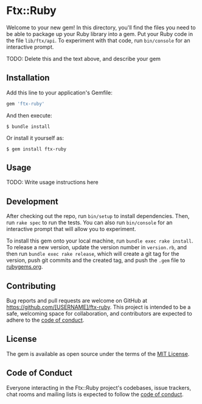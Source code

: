 # Ftx::Ruby

Welcome to your new gem! In this directory, you'll find the files you need to be able to package up your Ruby library into a gem. Put your Ruby code in the file `lib/ftx/api`. To experiment with that code, run `bin/console` for an interactive prompt.

TODO: Delete this and the text above, and describe your gem

## Installation

Add this line to your application's Gemfile:

```ruby
gem 'ftx-ruby'
```

And then execute:

    $ bundle install

Or install it yourself as:

    $ gem install ftx-ruby

## Usage

TODO: Write usage instructions here

## Development

After checking out the repo, run `bin/setup` to install dependencies. Then, run `rake spec` to run the tests. You can also run `bin/console` for an interactive prompt that will allow you to experiment.

To install this gem onto your local machine, run `bundle exec rake install`. To release a new version, update the version number in `version.rb`, and then run `bundle exec rake release`, which will create a git tag for the version, push git commits and the created tag, and push the `.gem` file to [rubygems.org](https://rubygems.org).

## Contributing

Bug reports and pull requests are welcome on GitHub at https://github.com/[USERNAME]/ftx-ruby. This project is intended to be a safe, welcoming space for collaboration, and contributors are expected to adhere to the [code of conduct](https://github.com/[USERNAME]/ftx-ruby/blob/master/CODE_OF_CONDUCT.md).

## License

The gem is available as open source under the terms of the [MIT License](https://opensource.org/licenses/MIT).

## Code of Conduct

Everyone interacting in the Ftx::Ruby project's codebases, issue trackers, chat rooms and mailing lists is expected to follow the [code of conduct](https://github.com/[USERNAME]/ftx-ruby/blob/master/CODE_OF_CONDUCT.md).
